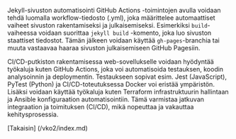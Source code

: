 Jekyll-sivuston automatisointi GitHub Actions -toimintojen avulla voidaan tehdä luomalla workflow-tiedosto (.yml), joka määrittelee automaattiset vaiheet sivuston rakentamiseksi ja julkaisemiseksi. Esimerkiksi `build`-vaiheessa voidaan suorittaa `jekyll build` -komento, joka luo sivuston staattiset tiedostot. Tämän jälkeen voidaan käyttää `gh-pages`-branchia tai muuta vastaavaa haaraa sivuston julkaisemiseen GitHub Pagesiin. 

CI/CD-putkiston rakentamisessa web-sovellukselle voidaan hyödyntää työkaluja kuten GitHub Actions, joka voi automatisoida testauksen, koodin analysoinnin ja deploymentin. Testaukseen sopivat esim. Jest (JavaScript), PyTest (Python) ja CI/CD-toteutuksessa Docker voi eristää ympäristön. Lisäksi voidaan käyttää työkaluja kuten Terraform infrastruktuurin hallintaan ja Ansible konfiguraation automatisointiin. Tämä varmistaa jatkuvan integraation ja toimituksen (CI/CD), mikä nopeuttaa ja vakauttaa kehitysprosessia.

[Takaisin] (/vko2/index.md)
